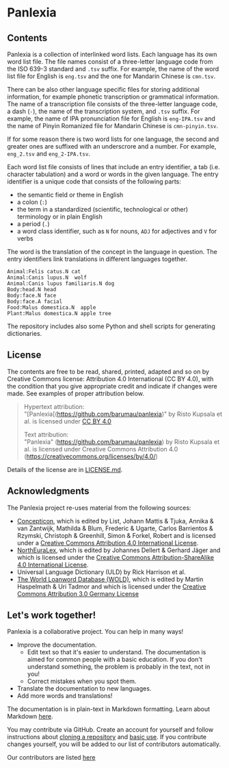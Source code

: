# Panlexia

## Contents

Panlexia is a collection of interlinked word lists.
Each language has its own word list file.
The file names consist of a three-letter language code from the ISO 639-3 standard and `.tsv` suffix.
For example, the name of the word list file for English is `eng.tsv` and the one for Mandarin Chinese is `cmn.tsv`.

There can be also other language specific files for storing additional information,
for example phonetic transcription or grammatical information.
The name of a transcription file consists of the three-letter language code, a dash (`-`), the name of the transcription system, and `.tsv` suffix.
For example, the name of IPA pronunciation file for English is `eng-IPA.tsv`
and the name of Pinyin Romanized file for Mandarin Chinese is `cmn-pinyin.tsv`.

If for some reason there is two word lists for one language,
the second and greater ones are suffixed with an underscrore and a number.
For example, `eng_2.tsv` and `eng_2-IPA.tsv`.

Each word list file consists of lines that include an entry identifier, a tab (i.e. character tabulation) and a word or words in the given language.
The entry identifier is a unique code that consists of the following parts:

- the semantic field or theme in English
- a colon (`:`)
- the term in a standardized (scientific, technological or other) terminology or in plain English
- a period (`.`)
- a word class identifier, such as `N` for nouns, `ADJ` for adjectives and `V` for verbs

The word is the translation of the concept in the language in question.
The entry identifiers link translations in different languages together.

``` 
Animal:Felis catus.N cat
Animal:Canis lupus.N  wolf
Animal:Canis lupus familiaris.N dog
Body:head.N head
Body:face.N	face
Body:face.A facial
Food:Malus domestica.N  apple
Plant:Malus domestica.N apple tree
```

The repository includes also some Python and shell scripts for generating dictionaries.


## License

The contents are free to be read, shared, printed, adapted and so on by Creative Commons license: Attribution 4.0 International (CC BY 4.0),
with the condition that you give appropriate credit and indicate if changes were made.
See examples of proper attribution below.

> Hypertext attribution:  
> "[Panlexia[(https://github.com/barumau/panlexia)" by Risto Kupsala et al. is licensed under [CC BY 4.0](https://creativecommons.org/licenses/by/4.0/)
>
> Text attribution:  
> "Panlexia" (https://github.com/barumau/panlexia) by Risto Kupsala et al. is licensed under Creative Commons Attribution 4.0 (https://creativecommons.org/licenses/by/4.0/)

Details of the license are in [LICENSE.md](LICENSE.md).

## Acknowledgments

The Panlexia project re-uses material from the following sources:

- [Concepticon](https://concepticon.clld.org/), which is  edited by
  List, Johann Mattis & Tjuka, Annika & van Zantwijk, Mathilda & Blum, Frederic & Ugarte, Carlos Barrientos & Rzymski, Christoph & Greenhill, Simon & Forkel, Robert
  and is licensed under a
  [Creative Commons Attribution 4.0 International License](https://creativecommons.org/licenses/by/4.0/).
- [NorthEuraLex](http://northeuralex.org/), which is edited by Johannes Dellert & Gerhard Jäger and which is licensed under the
  [Creative Commons Attribution-ShareAlike 4.0 International License](https://creativecommons.org/licenses/by-sa/4.0/).
- Universal Language Dictionary (ULD) by Rick Harrison et al.
- [The World Loanword Database (WOLD)](https://wold.clld.org), which is edited by Martin Haspelmath & Uri Tadmor and which is licensed under the
  [Creative Commons Attribution 3.0 Germany License](http://creativecommons.org/licenses/by/3.0/de/)

## Let's work together!

Panlexia is a collaborative project.
You can help in many ways!

- Improve the documentation.
   - Edit text so that it's easier to understand.
     The documentation is aimed for common people with a basic education.
 	 If you don't understand something, the problem is probably in the text, not in you!
   - Correct mistakes when you spot them.
- Translate the documentation to new languages.
- Add more words and translations!

The documentation is in plain-text in Markdown formatting.
Learn about Markdown [here](https://guides.github.com/features/mastering-markdown/).

You may contribute via GitHub.
Create an account for yourself and follow instructions about [cloning a repository](https://guides.github.com/activities/forking/) and [basic use](https://guides.github.com/activities/hello-world/).
If you contribute changes yourself, you will be added to our list of contributors automatically.

Our contributors are listed [here](https://github.com/barumau/panlexia/graphs/contributors)
